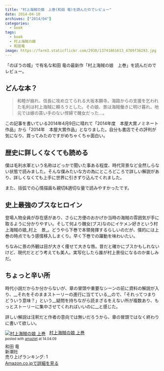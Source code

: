 ```yaml
---
title: "村上海賊の娘　上巻(和田 竜)を読んだのでレビュー"
date: 2014-04-10
archives: ["2014/04"]
categories:
  - book
tags:
  - book
  - 村上海賊の娘
  - 和田竜
image: https://farm3.staticflickr.com/2930/13741861613_4709f36293.jpg
---
```

「のぼうの城」で有名な和田 竜の最新作「村上海賊の娘　上巻」を読んだのでレビュー。

<!--more-->

## どんな本？

>和睦が崩れ、信長に攻め立てられる大坂本願寺。海路からの支援を乞われた毛利は村上海賊に頼ろうとした。その娘、景は海賊働きに明け暮れ、地元では嫁の貰い手のない悍婦で醜女だった…。

この記事を書いている2014年4月9日に晴れて「2014年度　本屋大賞ノミネート作品」から「2014年　本屋大賞作品」となりました。自分も書店でその評判が気になり、買ってみたのですがめちゃくちゃ面白い。

## 歴史に詳しくなくても読める

僕は毛利水軍という名称はどっかで聞いた事ある程度、時代背景など全然しらない状態で読みました。そんな僕みたいな方の為にところどころで詳しい解説があり、詳しくなくても上手に世界に引きずり込んでくれました。

また、括弧での心情描画も親切&適切な量で読みやすかったです。

## 史上最強のブスなヒロイン

登場人物全員が存在感があり、さらに方便のおかげか当時の海賊の雰囲気が手に取るように分かりやすい。そして何より醜女(ブス)なのにイケメン好きという村上海賊の娘_村上　景_。どうやら下巻で本領発揮するらしいのだが、僕的には上巻の時点でもう感情移入しまくり。早く下巻での躍動を味わいたい。

ちなみに景の外観は目が大きく痩せて大きな唇。昔だと確かにブスかもしれないけど、現代だとどう考えても美人。実写化したら誰が村上景役になるのか楽しみだ。

## ちょっと辛い所

時代小説だからか分からないが、章の冒頭や重要なシーンの前に資料の解説が入り、__それをそのままストーリーの進行に当てている__ので、「それってつまりどういう意味？」という__疑問を持ちながら読まざるをえない所が複数あり、もっとストーリーに集中させてくれればいいのに__と感じた。

詳しい解説は注釈だと作者の意向では無いだろうから、章の冒頭ではなく終わりに書いて欲しい。

<div class="amazlet-box" style="margin-bottom:0px;"><div class="amazlet-image" style="float:left;margin:0px 12px 1px 0px;"><a href="//www.amazon.co.jp/exec/obidos/ASIN/4103068825/t4traw-22/ref=nosim/" name="amazletlink" target="_blank"><img src="//ecx.images-amazon.com/images/I/51pqEfev-wL._SL160_.jpg" alt="村上海賊の娘 上巻" style="border: none;" /></a></div><div class="amazlet-info" style="line-height:120%; margin-bottom: 10px"><div class="amazlet-name" style="margin-bottom:10px;line-height:120%"><a href="//www.amazon.co.jp/exec/obidos/ASIN/4103068825/t4traw-22/ref=nosim/" name="amazletlink" target="_blank">村上海賊の娘 上巻</a><div class="amazlet-powered-date" style="font-size:80%;margin-top:5px;line-height:120%">posted with <a href="//www.amazlet.com/" title="amazlet" target="_blank">amazlet</a> at 14.04.09</div></div><div class="amazlet-detail">和田 竜 <br />新潮社 <br />売り上げランキング: 1<br /></div><div class="amazlet-sub-info" style="float: left;"><div class="amazlet-link" style="margin-top: 5px"><a href="//www.amazon.co.jp/exec/obidos/ASIN/4103068825/t4traw-22/ref=nosim/" name="amazletlink" target="_blank">Amazon.co.jpで詳細を見る</a></div></div></div><div class="amazlet-footer" style="clear: left"></div></div>
